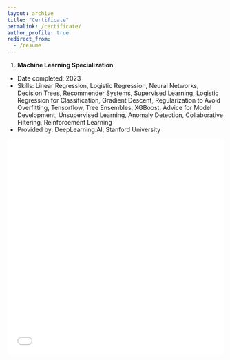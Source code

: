 ```yaml
---
layout: archive
title: "Certificate"
permalink: /certificate/
author_profile: true
redirect_from:
  - /resume
---
```



1. **Machine Learning Specialization**
  - Date completed: 2023
  - Skills: Linear Regression, Logistic Regression, Neural Networks, Decision Trees, Recommender Systems, Supervised Learning, Logistic Regression for Classification, Gradient Descent, Regularization to Avoid Overfitting, Tensorflow, Tree Ensembles, XGBoost, Advice for Model Development, Unsupervised Learning, Anomaly Detection, Collaborative Filtering, Reinforcement Learning
  - Provided by: DeepLearning.AI, Stanford University

<!-- <embed src="../files/machinelearning_cert.pdf" type="application/pdf" width="500" height="400" /> -->

<style>
    .responsive-embed {
        width: 100%;
        height: 500px;
        max-width: 1000px; /* bạn có thể chỉnh sửa cho phù hợp */
    }
</style>

<div class="pdf-container" style="display: flex; justify-content: center; align-items: center;">
    <embed src="../files/machinelearning_cert.pdf" type="application/pdf" class="responsive-embed" />
</div>